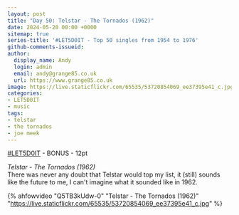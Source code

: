 ```yaml
---
layout: post
title: "Day 50: Telstar - The Tornados (1962)"
date: 2024-05-20 00:00 +0000
sitemap: true
series-title: '#LET5D0IT - Top 50 singles from 1954 to 1976'
github-comments-issueid:
author:
  display_name: Andy
  login: admin
  email: andy@grange85.co.uk
  url: https://www.grange85.co.uk
image: https://live.staticflickr.com/65535/53720854069_ee37395e41_c.jpg
categories:
- LET5D0IT
- music
tags:
- telstar
- the tornados
- joe meek
---
```

[#LET5D0IT](https://bsky.app/profile/let5d0it.bsky.social) - BONUS - 12pt

_Telstar - The Tornados (1962)_  
There was never any doubt that Telstar would top my list, it (still) sounds like the future to me, I can't imagine what it sounded like in 1962.

{% ahfowvideo "Q5TB3kUdw-0" "Telstar - The Tornados (1962)" "https://live.staticflickr.com/65535/53720854069_ee37395e41_c.jpg" %}

